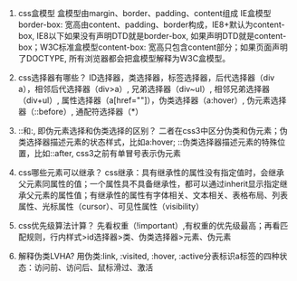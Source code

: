 <!--
 * @Author: your name
 * @Date: 2022-03-08 14:13:46
 * @LastEditTime: 2022-03-08 16:16:22
 * @LastEditors: Please set LastEditors
 * @Description: 打开koroFileHeader查看配置 进行设置: https://github.com/OBKoro1/koro1FileHeader/wiki/%E9%85%8D%E7%BD%AE
 * @FilePath: /fe_interview/css/css题库.md
-->
1. css盒模型
盒模型由margin、border、padding、content组成
IE盒模型border-box: 宽高由content、padding、border构成，IE8+默认为content-box, IE8以下如果没有声明DTD就是border-box, 如果声明DTD就是content-box；W3C标准盒模型content-box: 宽高只包含content部分；如果页面声明了DOCTYPE, 所有浏览器都会把盒模型解释为W3C盒模型。

2. css选择器有哪些？
ID选择器，类选择器，标签选择器，后代选择器（div a），相邻后代选择器（div>a）, 兄弟选择器（div~ul）, 相邻兄弟选择器（div+ul）, 属性选择器（a[href=""]），伪类选择器（a:hover）, 伪元素选择器（::before）, 通配符选择器（*）

3. ::和:, 即伪元素选择和伪类选择的区别？
二者在css3中区分伪类和伪元素；伪类选择器描述元素的状态样式，比如a:hover; ::伪类选择器描述元素的特殊位置，比如::after, css3之前有单冒号表示伪元素

4. css哪些元素可以继承？
css继承：具有继承性的属性没有指定值时，会继承父元素同属性的值；一个属性具不具备继承性，都可以通过inherit显示指定继承父元素的属性值；有继承性的属性有字体相关、文本相关、表格布局、列表属性、光标属性（cursor）、可见性属性（visibility）

5. css优先级算法计算？
先看权重（!important）,有权重的优先级最高；再看匹配规则，行内样式>id选择器>类、伪类选择器>元素、伪元素

6. 解释伪类LVHA?
用伪类:link, :visited, :hover, :active分表标识a标签的四种状态：访问前、访问后、鼠标滑过、激活